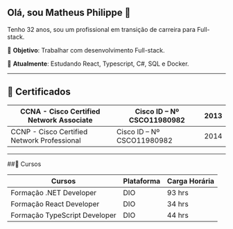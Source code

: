 ## Olá, sou Matheus Philippe 👋

Tenho 32 anos, sou um profissional em transição de carreira para Full-stack.

 🎯 **Objetivo**: Trabalhar com desenvolvimento Full-stack.
 
 🌱 **Atualmente**: Estudando React, Typescript, C#, SQL e Docker.

---

## 📜 Certificados

| CCNA - Cisco Certified Network Associate                     |  Cisco ID – Nº CSCO11980982      | 2013 |
|--------------------------------------------------------------|----------------------------------|------|
| CCNP - Cisco Certified Network Professional                  |  Cisco ID – Nº CSCO11980982      | 2014 |

---

##📖 Cursos

| Cursos                                                       | Plataforma             | Carga Horária |
|--------------------------------------------------------------|------------------------|---------------|
|Formação .NET Developer                                       |DIO                     |93 hrs         |
|Formação React Developer                                      |DIO                     |34 hrs         |
|Formação TypeScript  Developer                                |DIO                     |44 hrs         |


<!--
**mathpss/mathpss** is a ✨ _special_ ✨ repository because its `README.md` (this file) appears on your GitHub profile.

Here are some ideas to get you started:

- 🔭 I’m currently working on ...
- 🌱 I’m currently learning ...
- 👯 I’m looking to collaborate on ...
- 🤔 I’m looking for help with ...
- 💬 Ask me about ...
- 📫 How to reach me: ...
- 😄 Pronouns: ...
- ⚡ Fun fact: ...
-->
